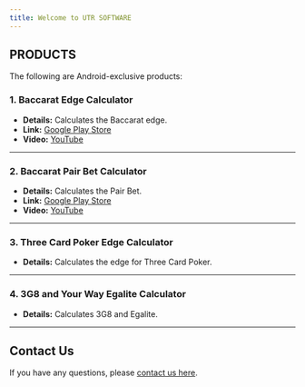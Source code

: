 ```yaml
---
title: Welcome to UTR SOFTWARE
---
```


## PRODUCTS

The following are Android-exclusive products:

### 1. Baccarat Edge Calculator
- **Details:** Calculates the Baccarat edge.
- **Link:** [Google Play Store](https://play.google.com/store/apps/details?id=com.fantasyx100.baccaratpointbetindicator)  
- **Video:** [YouTube](https://youtu.be/wck2Pr5z39Y)

---

### 2. Baccarat Pair Bet Calculator
- **Details:** Calculates the Pair Bet.
- **Link:** [Google Play Store](https://play.google.com/store/apps/details?id=com.fantasyx10000.pairbetindicator)  
- **Video:** [YouTube](https://youtu.be/0W1gpbg0EFc)

---

### 3. Three Card Poker Edge Calculator
- **Details:** Calculates the edge for Three Card Poker.

---

### 4. 3G8 and Your Way Egalite Calculator
- **Details:** Calculates 3G8 and Egalite.

---

## Contact Us
If you have any questions, please [contact us here](mailto:yatokoroten@gmail.com).

